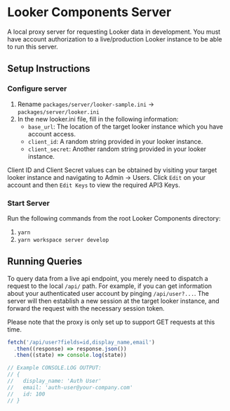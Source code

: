 # Looker Components Server

A local proxy server for requesting Looker data in development. You must have account authorization to a live/production Looker instance to be able to run this server.

## Setup Instructions

### Configure server

1. Rename `packages/server/looker-sample.ini` -> `packages/server/looker.ini`
1. In the new looker.ini file, fill in the following information:
   - `base_url`: The location of the target looker instance which you have account access.
   - `client_id`: A random string provided in your looker instance.
   - `client_secret`: Another random string provided in your looker instance.

Client ID and Client Secret values can be obtained by visiting your target looker instance and navigating to Admin -> Users. Click `Edit` on your account and then `Edit Keys` to view the required API3 Keys.

### Start Server

Run the following commands from the root Looker Components directory:

1. `yarn`
1. `yarn workspace server develop`

## Running Queries

To query data from a live api endpoint, you merely need to dispatch a request to the local `/api/` path. For example, if you can get information about your authenticated user account by pinging `/api/user?...`. The server will then establish a new session at the target looker instance, and forward the request with the necessary session token.

Please note that the proxy is only set up to support GET requests at this time.

```js
fetch('/api/user?fields=id,display_name,email')
  .then((response) => response.json())
  .then((state) => console.log(state))

// Example CONSOLE.LOG OUTPUT:
// {
//   display_name: 'Auth User'
//   email: 'auth-user@your-company.com'
//   id: 100
// }
```

